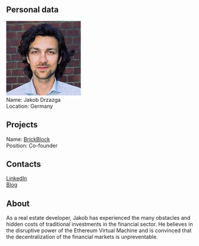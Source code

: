 ## Personal data
![jakob drzazga photo](photo/jakob_drzazga.jpg)  
Name:   Jakob Drzazga  
Location: Germany  
## Projects 
Name: [BrickBlock](../projects/brickblock.md)  
Position: Co-founder   
## Contacts
[LinkedIn](https://www.linkedin.com/in/jakob-drzazga-61a69041/)      
[Blog](https://medium.com/@jakob_bb)
## About
As a real estate developer, Jakob has experienced the many obstacles and hidden costs of traditional investments in the financial sector. He believes in the disruptive power of the Ethereum Virtual Machine and is convinced that the decentralization of the financial markets is unpreventable.
